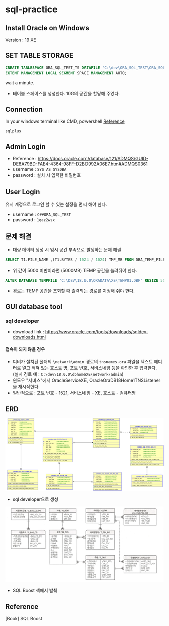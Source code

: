 # sql-practice


## Install Oracle on Windows
Version : 19 XE


## SET TABLE STORAGE
```sql
CREATE TABLESPACE ORA_SQL_TEST_TS DATAFILE 'C:\dev\ORA_SQL_TEST\ORA_SQL_TEST.DBA' SIZE 10G
EXTENT MANAGEMENT LOCAL SEGMENT SPACE MANAGEMENT AUTO;
```
wait a minute.

- 테이블 스페이스를 생성한다. 10G의 공간을 할당해 주었다.


## Connection
In your windows terminal like CMD, powershell
[Reference](https://docs.oracle.com/cd/E18283_01/appdev.112/e10766/tdddg_connecting.htm#CEGDIFBC)
```
sqlplus
```

## Admin Login
- Reference : https://docs.oracle.com/database/121/ADMQS/GUID-DE8A79BD-FAE4-4364-98FF-D2BD992A06E7.htm#ADMQS0361
- username : `SYS AS SYSDBA`
- password : 설치 시 입력한 비밀번호


## User Login
유저 계정으로 로그인 할 수 있는 설정을 먼저 해야 한다.
- username : `C##ORA_SQL_TEST`
- password : `1qaz2wsx`

## 문제 해결
- 대량 데이터 생성 시 임시 공간 부족으로 발생하는 문제 해결
```sql
SELECT T1.FILE_NAME ,(T1.BYTES / 1024 / 1024) TMP_MB FROM DBA_TEMP_FILES T1;
```
- 위 값이 5000 미만이라면 (5000MB) TEMP 공간을 늘려줘야 한다.
```sql
ALTER DATABASE TEMPFILE 'C:\DEV\18.0.0\ORADATA\XE\TEMP01.DBF' RESIZE 5000M;
```
- 경로는 TEMP 공간을 조회할 때 출력되는 경로를 지정해 줘야 한다.

## GUI database tool
### sql developer
- download link : https://www.oracle.com/tools/downloads/sqldev-downloads.html
#### 접속이 되지 않을 경우
- 디비가 설치된 폴더의 `\network\admin` 경로의 `tnsnames.ora` 파일을 텍스트 에디터로 열고 적혀 있는 호스트 명, 포트 번호, 서비스네임 등을 확인한 후 입력한다. (설치 경로 예 : `C:\dev\18.0.0\dbhomeXE\network\admin`)
- 윈도우 "서비스"에서 OracleServiceXE, OracleOraDB18Home1TNSListener을 재시작한다.
- 일반적으로 : 포트 번호 - 1521, 서비스네임 - XE, 호스트 - 컴퓨터명


## ERD
![ER Diagram](./ERD.svg)
- sql developer으로 생성

![ER Diagram](./erd_from_book.png)
-  SQL Boost 책에서 발췌

## Reference
\[Book\] SQL Boost

